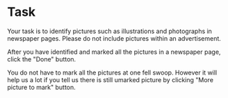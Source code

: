 # Task
Your task is to identify pictures such as illustrations and photographs in newspaper pages. Please do not include pictures within an advertisement. 

After you have identified and marked all the pictures in a newspaper page, click the "Done" button.

You do not have to mark all the pictures at one fell swoop. However it will help us a lot if you tell us there is still umarked picture by clicking "More picture to mark" button.
